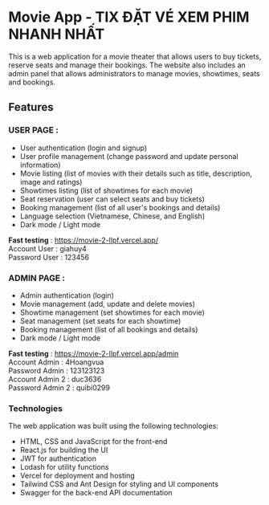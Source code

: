 # Movie App - TIX ĐẶT VÉ XEM PHIM NHANH NHẤT
This is a web application for a movie theater that allows users to buy tickets, reserve seats and manage their bookings. The website also includes an admin panel that allows administrators to manage movies, showtimes, seats and bookings.
###

## Features
### USER PAGE : 
* User authentication (login and signup)
* User profile management (change password and update personal information)
* Movie listing (list of movies with their details such as title, description, image and ratings)
* Showtimes listing (list of showtimes for each movie)
* Seat reservation (user can select seats and buy tickets)
* Booking management (list of all user's bookings and details)
* Language selection (Vietnamese, Chinese, and English)
* Dark mode / Light mode

**Fast testing** : https://movie-2-llpf.vercel.app/ <br/>Account User   :   giahuy4<br/>Password User  :   123456


### ADMIN PAGE : 
* Admin authentication (login)
* Movie management (add, update and delete movies)
* Showtime management (set showtimes for each movie)
* Seat management (set seats for each showtime)
* Booking management (list of all bookings and details)
* Dark mode / Light mode

**Fast testing** : https://movie-2-llpf.vercel.app/admin <br/> Account Admin  :   4Hoangvua <br/> Password Admin :   123123123
<br/> Account Admin 2  :   duc3636 <br/> Password Admin 2 :   quibi0299


### Technologies
The web application was built using the following technologies:
* HTML, CSS and JavaScript for the front-end
* React.js for building the UI
* JWT for authentication
* Lodash for utility functions
* Vercel for deployment and hosting
* Tailwind CSS and Ant Design for styling and UI components
* Swagger for the back-end API documentation





